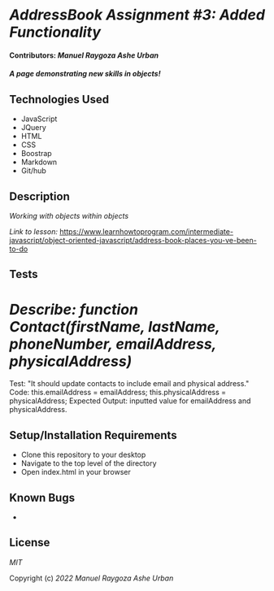 # _AddressBook Assignment #3: Added Functionality_

#### Contributors: _Manuel Raygoza_ _Ashe Urban_

#### _A page demonstrating new skills in objects!_


## Technologies Used

* JavaScript
* JQuery
* HTML
* CSS
* Boostrap
* Markdown
* Git/hub

## Description

_Working with objects within objects_

_Link to lesson:_ https://www.learnhowtoprogram.com/intermediate-javascript/object-oriented-javascript/address-book-places-you-ve-been-to-do

## Tests
# _Describe: function Contact(firstName, lastName, phoneNumber, emailAddress, physicalAddress)_

Test: "It should update contacts to include email and physical address."
Code: this.emailAddress = emailAddress;
      this.physicalAddress = physicalAddress;
Expected Output: inputted value for emailAddress and physicalAddress.

## Setup/Installation Requirements

* Clone this repository to your desktop
* Navigate to the top level of the directory
* Open index.html in your browser

## Known Bugs

* 

## License

_MIT_

Copyright (c) _2022_ _Manuel Raygoza_ _Ashe Urban_